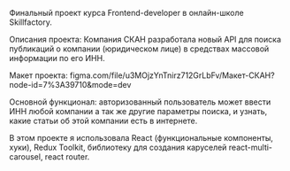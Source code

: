 Финальный проект курса Frontend-developer в онлайн-школе Skillfactory.

Описания проекта: Компания СКАН разработала новый API для поиска публикаций о компании (юридическом лице) в средствах массовой информации по его ИНН.

Макет проекта: figma.com/file/u3MOjzYnTnirz712GrLbFv/Макет-СКАН?node-id=7%3A39710&mode=dev 

Основной функционал: авторизованный пользователь может ввести ИНН любой компании а так же другие параметры поиска, и узнать, какие статьи об этой компании есть в интернете. 

В этом проекте я использовала React (функциональные компоненты, хуки), Redux Toolkit, библиотеку для создания каруселей react-multi-carousel, react router.

